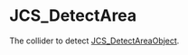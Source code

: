 # JCS_DetectArea

The collider to detect [JCS_DetectAreaObject](?page=Actions_sl_JCS_DetectAreaObject).
